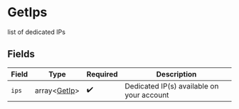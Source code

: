 # GetIps

list of dedicated IPs


## Fields

| Field                                        | Type                                         | Required                                     | Description                                  |
| -------------------------------------------- | -------------------------------------------- | -------------------------------------------- | -------------------------------------------- |
| `ips`                                        | array<[GetIp](../../models/shared/GetIp.md)> | :heavy_check_mark:                           | Dedicated IP(s) available on your account    |